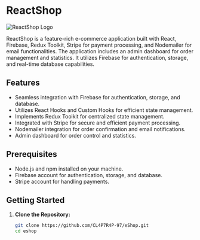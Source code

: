 # ReactShop

![ReactShop Logo](https://user-images.githubusercontent.com/57012258/282423431-1a6d108f-aae4-452b-a536-63c947277edb.png)

ReactShop is a feature-rich e-commerce application built with React, Firebase, Redux Toolkit, Stripe for payment processing, and Nodemailer for email functionalities. The application includes an admin dashboard for order management and statistics. It utilizes Firebase for authentication, storage, and real-time database capabilities.

## Features

- Seamless integration with Firebase for authentication, storage, and database.
- Utilizes React Hooks and Custom Hooks for efficient state management.
- Implements Redux Toolkit for centralized state management.
- Integrated with Stripe for secure and efficient payment processing.
- Nodemailer integration for order confirmation and email notifications.
- Admin dashboard for order control and statistics.

## Prerequisites

- Node.js and npm installed on your machine.
- Firebase account for authentication, storage, and database.
- Stripe account for handling payments.

## Getting Started

1. **Clone the Repository:**
   ```bash
   git clone https://github.com/CL4P7R4P-97/eShop.git
   cd eshop
